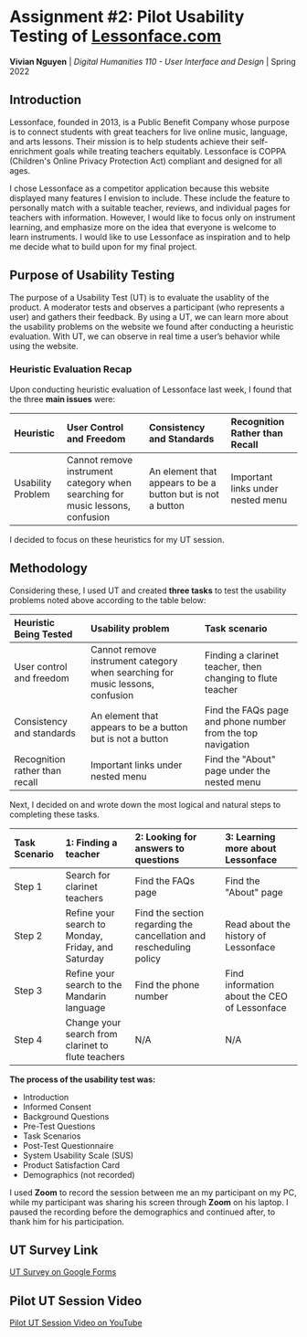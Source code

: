 # Assignment #2: Pilot Usability Testing of [Lessonface.com](http://lessonface.com/)

**Vivian Nguyen** | *Digital Humanities 110 - User Interface and Design* | Spring 2022

## Introduction

Lessonface, founded in 2013, is a Public Benefit Company whose purpose is to connect students with great teachers for live online music, language, and arts lessons. Their mission is to help students achieve their self-enrichment goals while treating teachers equitably. Lessonface is COPPA (Children's Online Privacy Protection Act) compliant and designed for all ages.

I chose Lessonface as a competitor application because this website displayed many features I envision to include. These include the feature to personally match with a suitable teacher, reviews, and individual pages for teachers with information. However, I would like to focus only on instrument learning, and emphasize more on the idea that everyone is welcome to learn instruments. I would like to use Lessonface as inspiration and to help me decide what to build upon for my final project.

## Purpose of Usability Testing

The purpose of a Usability Test (UT) is to evaluate the usablity of the product. A moderator tests and observes a participant (who represents a user) and gathers their feedback. By using a UT, we can learn more about the usability problems on the website we found after conducting a heuristic evaluation. With UT, we can observe in real time a user’s behavior while using the website.

### Heuristic Evaluation Recap

Upon conducting heuristic evaluation of Lessonface last week, I found that the three **main issues** were:

| Heuristic | User Control and Freedom | Consistency and Standards | Recognition Rather than Recall |
| :--- | :--- | :--- | :--- |
| Usability Problem | Cannot remove instrument category when searching for music lessons, confusion | An element that appears to be a button but is not a button | Important links under nested menu |

I decided to focus on these heuristics for my UT session.

## Methodology

Considering these, I used UT and created **three tasks** to test the usability problems noted above according to the table below:

| Heuristic Being Tested | Usability problem | Task scenario |
| :--- | :--- | :--- |
| User control and freedom | Cannot remove instrument category when searching for music lessons, confusion | Finding a clarinet teacher, then changing to flute teacher |
| Consistency and standards | An element that appears to be a button but is not a button | Find the FAQs page and phone number from the top navigation |
| Recognition rather than recall | Important links under nested menu | Find the "About" page under the nested menu |

Next, I decided on and wrote down the most logical and natural steps to completing these tasks.

| Task Scenario | 1: Finding a teacher | 2: Looking for answers to questions | 3: Learning more about Lessonface |
| :--- | :--- | :--- | :--- |
| Step 1 | Search for clarinet teachers | Find the FAQs page | Find the "About" page |
| Step 2 | Refine your search to Monday, Friday, and Saturday | Find the section regarding the cancellation and rescheduling policy | Read about the history of Lessonface |
| Step 3 | Refine your search to the Mandarin language | Find the phone number | Find information about the CEO of Lessonface |
| Step 4 | Change your search from clarinet to flute teachers | N/A | N/A |

**The process of the usability test was:**

- Introduction
- Informed Consent
- Background Questions
- Pre-Test Questions
- Task Scenarios
- Post-Test Questionnaire
- System Usability Scale (SUS)
- Product Satisfaction Card
- Demographics (not recorded)

I used **Zoom** to record the session between me an my participant on my PC, while my participant was sharing his screen through **Zoom** on his laptop. I paused the recording before the demographics and continued after, to thank him for his participation.

## UT Survey Link

[UT Survey on Google Forms](https://forms.gle/nFcErK25q1KArFbp9)

## Pilot UT Session Video

[Pilot UT Session Video on YouTube](https://youtu.be/jVuXDMX19BA)

